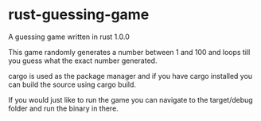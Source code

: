 # rust-guessing-game
A guessing game written in rust 1.0.0

This game randomly generates a number between 1 and 100 and loops till you guess what the exact number generated. 

cargo is used as the package manager and if you have cargo installed you can build the source using cargo build. 

If you would just like to run the game you can navigate to the target/debug folder and run the binary in there. 
